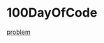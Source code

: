 # 100DayOfCode

[problem](https://docs.google.com/spreadsheets/d/1m3PsJACKsJfFxSsRz2xE5zsaqTc6iBwp6l2Ml0tokBc/edit#gid=1468689738)
	
